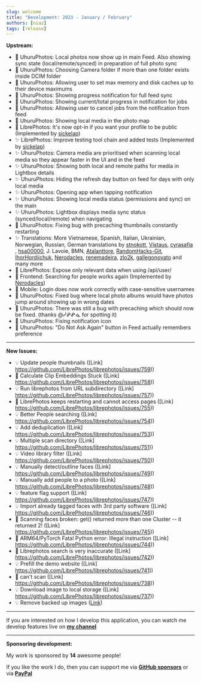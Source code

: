 ```yaml
---
slug: welcome
title: "Development: 2023 - January / February"
authors: [niaz]
tags: [release]
---
```


**Upstream:**

- 🚀 UhuruPhotos: Local photos now show up in main Feed. Also showing sync state (local/remote/synced) in preparation of full photo sync
- 🚀 UhuruPhotos: Choosing Camera folder if more than one folder exists inside DCIM folder
- 🚀 UhuruPhotos: Allowing user to set max memory and disk caches up to their device maximums
- 🚀 UhuruPhotos: Showing progress notification for full feed sync
- 🚀 UhuruPhotos: Showing current/total progress in notification for jobs
- 🚀 UhuruPhotos: Allowing user to cancel jobs from the notification
  from feed
- 🚀 UhuruPhotos: Showing local media in the photo map
- 🚀 LibrePhotos: It's now opt-in if you want your profile to be public (Implemented by [sickelap](https://github.com/sickelap))
- ✨ LibrePhotos: Improve testing tool chain and added tests (Implemented by [sickelap](https://github.com/sickelap))
- ✨ UhuruPhotos: Camera media are prioritised when scanning local media so they appear faster in the UI and in the feed
- ✨ UhuruPhotos: Showing both local and remote paths for media in Lightbox details
- ✨ UhuruPhotos: Hiding the refresh day button on feed for days with only local media
- ✨ UhuruPhotos: Opening app when tapping notification
- ✨ UhuruPhotos: Showing local media status (permissions and sync) on the main
- ✨ UhuruPhotos: Lightbox displays media sync status (synced/local/remote) when navigating
- 🔨 UhuruPhotos: Fixing bug with precaching thumbnails constantly restarting
- ✨ Translations: More Vietnamese, Spanish, Italian, Ukrainian, Norwegian, Russian, German translations by [stnokott](https://github.com/stnokott), [Vistaus](https://github.com/Vistaus), [cyrasafia ](https://github.com/cyrasafia), [hsa00000](https://github.com/hsa00000), J. Lavoie, BMN, [Atalanttore](https://github.com/Atalanttore), [RandomHacks-Git](https://github.com/RandomHacks-Git), [IhorHordiichuk](https://github.com/IhorHordiichuk), [Nerodacles](https://github.com/Nerodacles), [renemadeira](https://github.com/renemadeira), [zlo2k](https://github.com/zlo2k), [gallegonovato](https://github.com/gallegonovato) and many more
- 🔨 LibrePhotos: Expose only relevant data when using /api/user/
- 🔨 Frontend: Searching for people works again (Implemented by [Nerodacles](https://github.com/Nerodacles))
- 🔨 Mobile: Login does now work correctly with case-sensitive usernames
- 🔨 UhuruPhotos: Fixed bug where local photo albums would have photos jump around showing up in wrong dates
- 🔨 UhuruPhotos: There was still a bug with precaching which should now be fixed. (thanks @ᓰᕵᕵᓍ for spotting it)
- 🔨 UhuruPhotos: Fixing notification icon
- 🔨 UhuruPhotos: "Do Not Ask Again" button in Feed actually remembers preference

---

**New Issues:**

- 💡 Update people thumbnails ([Link] https://github.com/LibrePhotos/librephotos/issues/759))
- 🐛 Calculate Clip Embeddings Stuck ([Link] https://github.com/LibrePhotos/librephotos/issues/758))
- 💡 Run librephotos from URL subdirectory ([Link] https://github.com/LibrePhotos/librephotos/issues/757))
- 🐛 LibrePhotos keeps restarting and cannot access pages ([Link] https://github.com/LibrePhotos/librephotos/issues/755))
- 💡 Better People searching ([Link] https://github.com/LibrePhotos/librephotos/issues/754))
- 💡 Add deduplication ([Link] https://github.com/LibrePhotos/librephotos/issues/753))
- 💡 Multiple scan directory ([Link] https://github.com/LibrePhotos/librephotos/issues/751))
- 💡 Video library filter ([Link] https://github.com/LibrePhotos/librephotos/issues/750))
- 💡 Manually detect/outline faces ([Link] https://github.com/LibrePhotos/librephotos/issues/749))
- 💡 Manually add people to a photo ([Link] https://github.com/LibrePhotos/librephotos/issues/748))
- 💡 feature flag support ([Link] https://github.com/LibrePhotos/librephotos/issues/747))
- 💡 Import already tagged faces with 3rd party software ([Link] https://github.com/LibrePhotos/librephotos/issues/746))
- 🐛 Scanning faces broken: get() returned more than one Cluster -- it returned 2! ([Link] https://github.com/LibrePhotos/librephotos/issues/745))
- 🐛 ARM64/PyTorch Fatal Python error: Illegal instruction ([Link] https://github.com/LibrePhotos/librephotos/issues/744))
- 🐛 Librephotos search is very inaccurate ([Link] https://github.com/LibrePhotos/librephotos/issues/742))
- 💡 Prefill the demo website ([Link] https://github.com/LibrePhotos/librephotos/issues/741))
- 🐛 can't scan ([Link] https://github.com/LibrePhotos/librephotos/issues/738))
- 💡 Download image to local storage ([Link] https://github.com/LibrePhotos/librephotos/issues/737))
- 💡 Remove backed up images ([Link](https://github.com/LibrePhotos/librephotos/issues/736))

---

If you are interested on how I develop this application, you can watch me develop features live on **[my channel](https://www.youtube.com/channel/UCZJ2pk2BPKxwbuCV9LWDR0w)**

---

**Sponsoring development:**

My work is sponsored by **14** awesome people!

If you like the work I do, then you can support me via **[GitHub sponsors](https://github.com/sponsors/derneuere)** or via **[PayPal](https://www.paypal.com/donate/?hosted_button_id=5JWVM2UR4LM96)**
